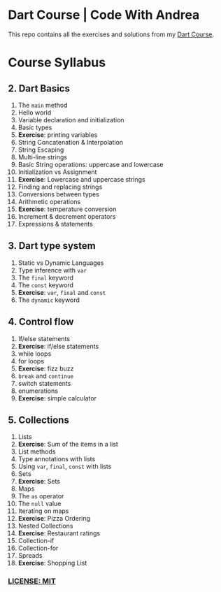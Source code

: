 # Dart Course | Code With Andrea

This repo contains all the exercises and solutions from my [Dart Course](https://courses.codewithandrea.com).

# Course Syllabus

## 2. Dart Basics

1. The `main` method
2. Hello world
3. Variable declaration and initialization
4. Basic types
5. **Exercise**: printing variables
6. String Concatenation & Interpolation
7. String Escaping
8. Multi-line strings
9. Basic String operations: uppercase and lowercase
10. Initialization vs Assignment
11. **Exercise**: Lowercase and uppercase strings
12. Finding and replacing strings
13. Conversions between types
14. Arithmetic operations
15. **Exercise**: temperature conversion
16. Increment & decrement operators
17. Expressions & statements

## 3. Dart type system

1. Static vs Dynamic Languages
2. Type inference with `var`
3. The `final` keyword
4. The `const` keyword
5. **Exercise**: `var`, `final` and `const`
6. The `dynamic` keyword

## 4. Control flow

1. If/else statements
2. **Exercise**: if/else statements
3. while loops
4. for loops
5. **Exercise**: fizz buzz
6. `break` and `continue`
7. switch statements
8. enumerations
9. **Exercise**: simple calculator

## 5. Collections

1. Lists
2. **Exercise**: Sum of the items in a list
3. List methods
4. Type annotations with lists
5. Using `var`, `final`, `const` with lists
6. Sets
7. **Exercise**: Sets
8. Maps
9. The `as` operator
10. The `null` value
11. Iterating on maps
12. **Exercise**: Pizza Ordering
13. Nested Collections
14. **Exercise**: Restaurant ratings
15. Collection-if
16. Collection-for
17. Spreads
18. **Exercise**: Shopping List


### [LICENSE: MIT](LICENSE)

